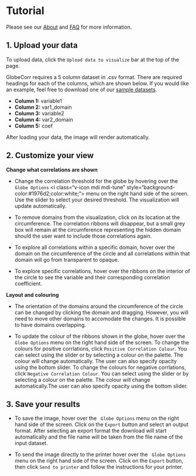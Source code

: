 # Tutorial 
Please see our [About](/about) and [FAQ](/faq) for more information.  


## **1. Upload your data**

To upload data, click the `Upload data to visualize` bar at the top of the page. 

GlobeCorr requires a 5 column dataset in .csv format. There are required headings for each of the columns, which are shown below. 
If you would like an example, feel free to download one of our [sample datasets](/sample_small.csv). 

+ **Column 1:** variable1
+ **Column 2:** var1_domain
+ **Column 3:** variable2
+ **Column 4:** var2_domain
+ **Column 5:** coef


After loading your data, the image will render automatically. 

## **2. Customize your view**

**Change what correlations are shown** 

- Change the correlation threshold for the globe by hovering over the `Globe Options` <i class=“v-icon mdi mdi-tune” style=“background-color:#1976d2;color:white;“></i> menu on the right hand side of the screen. Use the slider to select your desired threshold. The visualization will update automatically. 

- To remove domains from the visualization, click on its location at the circumference. The correlation ribbons will disappear, but a small grey box will remain at the circumference representing the hidden domain should the user want to include those correlations again. 

- To explore all correlations within a specific domain, hover over the domain on the circumference of the circle and all correlations within that domain will go from transparent to opaque. 

- To explore specific correlations, hover over the ribbons on the interior of the circle to see the variable and their corresponding correlation coefficient. 

**Layout and colouring**

- The orientation of the domains around the circumference of the circle can be changed by clicking the domain and dragging. However, you will need to move other domains to accomodate the changes. It is possible to have domains overlapping. 

- To update the colour of the ribbons shown in the globe, hover over the ` Globe Options` menu on the right hand side of the screen. To change the colours for positive corrlations, click `Positive Correlation Colour`. You can select using the slider or by selecting a colour on the palette. The colour will change automatically. The user can also specify opacity using the bottom slider. To change the colours for negative corrlations, click `Negative Correlation Colour`. You can select using the slider or by selecting a colour on the palette. The colour will change automatically.The user can also specify opacity using the bottom slider.

 ## **3. Save your results** 

- To save the image, hover over the ` Globe Options` menu on the right hand side of the screen. Click on the `Export` button and select an output format. After selecting an export format the download will start automatically and the file name will be taken from the file name of the input dataset. 

- To send the image directly to the printer hover over the ` Globe Options` menu on the right hand side of the screen. Click on the `Export` button, then click `Send to printer` and follow the instructions for your printer. 

